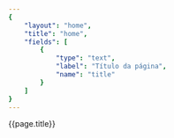 ```yaml
---
{
	"layout": "home",
	"title": "home",
	"fields": [
		{
			"type": "text",
			"label": "Título da página",
			"name": "title"
		}
	]
}
---
```


{{page.title}}